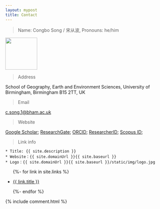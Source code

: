 ```yaml
---
layout: mypost
title: Contact
---
```

> Name: Congbo Song / 宋从波, Pronouns: he/him

<img align="left" src="{{site.baseurl}}/static/img/bio.jpg" width="100" height="100">

<br clear="left"/>

> Address

School of Geography, Earth and Environment Sciences, University of Birmingham, Birmingham B15 2TT, UK
 
> Email

<c.song.1@bham.ac.uk>

> Website

[Google Scholar](https://scholar.google.com/citations?user=JcL-uzcAAAAJ&hl=en);   [ResearchGate](https://www.researchgate.net/profile/Congbo-Song);  [ORCID](https://orcid.org/0000-0001-7948-4834);  [ResearcherID](https://publons.com/researcher/3024756/congbo-song/); [Scopus ID](https://www.scopus.com/authid/detail.uri?authorId=57192012559);

>Link info
```
* Title: {{ site.description }}
* Website：{{ site.domainUrl }}{{ site.baseurl }}
* Logo：{{ site.domainUrl }}{{ site.baseurl }}/static/img/logo.jpg
```

<ul>
  {%- for link in site.links %}
  <li>
    <p><a href="{{ link.url }}" title="{{ link.desc }}" target="_blank" >{{ link.title }}</a></p>
  </li>
  {%- endfor %}
</ul>

{% include comment.html %}

<!---
<script type="text/javascript" src="//rf.revolvermaps.com/0/0/8.js?i=5b08vik95x4&amp;m=0&amp;c=ff0000&amp;cr1=ffffff&amp;f=arial&amp;l=33" #async="async"></script>
-->

<script type="text/javascript" src="//rf.revolvermaps.com/0/0/6.js?i=5b08vik95x4&amp;m=7&amp;c=e63100&amp;cr1=ffffff&amp;f=arial&amp;l=0&amp;bv=90&amp;lx=-420&amp;ly=420&amp;hi=20&amp;he=7&amp;hc=a8ddff&amp;rs=80" async="async"></script>


<script type='text/javascript' id='clustrmaps' src='//cdn.clustrmaps.com/map_v2.js?cl=ffffff&w=a&t=tt&d=TIXUK3EDg_Mgmr7ZUFD2xYtYEow2BWLshP0Jvh-MYdg&co=2d78ad&cmo=3acc3a&cmn=ff5353&ct=ffffff'></script>
